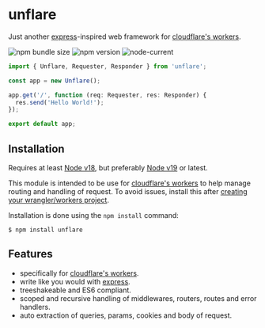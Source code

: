 # unflare

Just another [express](https://expressjs.com/)-inspired web framework for [cloudflare's workers](https://workers.cloudflare.com/).

![npm bundle size](https://img.shields.io/bundlephobia/min/unflare?label=install%20size&style=plastic) ![npm version](https://img.shields.io/npm/v/unflare?style=plastic) ![node-current](https://img.shields.io/node/v/unflare)

```typescript
import { Unflare, Requester, Responder } from 'unflare';

const app = new Unflare();

app.get('/', function (req: Requester, res: Responder) {
  res.send('Hello World!');
});

export default app;
```

## Installation

Requires at least [Node v18](https://nodejs.org/en/), but preferably [Node v19](https://nodejs.org/en/) or latest.

This module is intended to be use for [cloudflare's workers](https://workers.cloudflare.com/) to help manage routing and handling of request. To avoid issues, install this after [creating your wrangler/workers project](https://developers.cloudflare.com/workers/get-started/guide).

Installation is done using the `npm install` command:

```
$ npm install unflare
```

## Features

- specifically for [cloudflare's workers](https://workers.cloudflare.com/).
- write like you would with [express](https://expressjs.com/).
- treeshakeable and ES6 compliant.
- scoped and recursive handling of middlewares, routers, routes and error handlers.
- auto extraction of queries, params, cookies and body of request.
